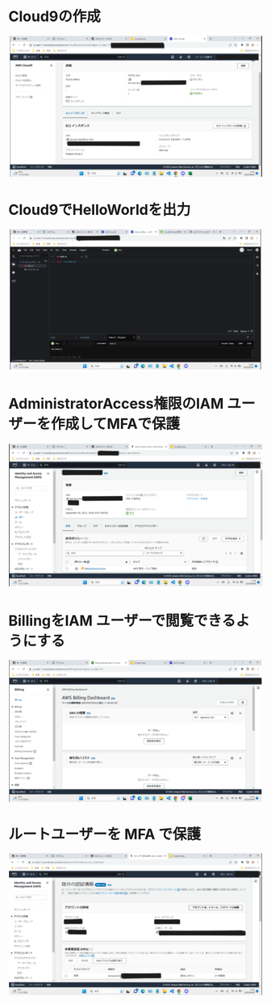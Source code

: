 # Cloud9の作成

![](./image/cloud9_create.png)

# Cloud9でHelloWorldを出力

![](./image/cloud9_hello.png)

# AdministratorAccess権限のIAM ユーザーを作成してMFAで保護

![](./image/administrator_access.png)

# BillingをIAM ユーザーで閲覧できるようにする

![](./image/billing.png)

# ルートユーザーを MFA で保護

![](./image/root_mfa.png)

